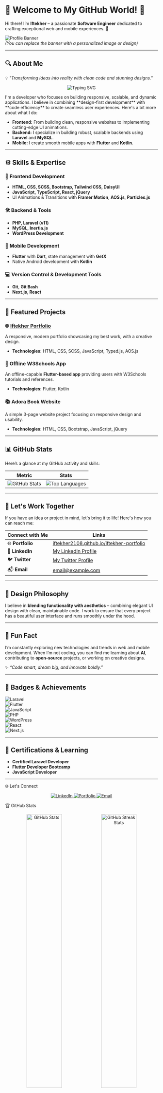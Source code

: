 
# 🌟 Welcome to My GitHub World! 🌟  
Hi there! I’m **Iftekher** – a passionate **Software Engineer** dedicated to crafting exceptional web and mobile experiences. 🚀  

![Profile Banner](https://iftekher-mahmud.netlify.app/_next/image?url=%2Fimage%2Fbanner.jpg&w=640&q=75)  
*(You can replace the banner with a personalized image or design)*  

---

## 🔍 **About Me**  
💡 _"Transforming ideas into reality with clean code and stunning designs."_  
<p align="center"> <img src="https://readme-typing-svg.demolab.com?font=Fira+Code&size=22&pause=1000&color=0087D8&center=true&vCenter=true&width=500&lines=Software+Engineer+%7C+Web+%26+Mobile+Developer;Open-Source+Enthusiast;Building+User-Friendly+Applications" alt="Typing SVG" /> </p>
I'm a developer who focuses on building responsive, scalable, and dynamic applications. I believe in combining **design-first development** with **code efficiency** to create seamless user experiences. Here's a bit more about what I do:

- **Frontend:** From building clean, responsive websites to implementing cutting-edge UI animations.
- **Backend:** I specialize in building robust, scalable backends using **Laravel** and **MySQL**.
- **Mobile:** I create smooth mobile apps with **Flutter** and **Kotlin**.

---

## ⚙️ **Skills & Expertise**  

### 🎨 **Frontend Development**  
- **HTML, CSS, SCSS, Bootstrap, Tailwind CSS, DaisyUI**  
- **JavaScript, TypeScript, React, jQuery**  
- UI Animations & Transitions with **Framer Motion**, **AOS.js**, **Particles.js**  

### 🛠️ **Backend & Tools**  
- **PHP, Laravel (v11)**  
- **MySQL, Inertia.js**  
- **WordPress Development**  

### 📱 **Mobile Development**  
- **Flutter** with **Dart**, state management with **GetX**  
- Native Android development with **Kotlin**

### 💻 **Version Control & Development Tools**  
- **Git**, **Git Bash**  
- **Next.js**, **React**

---

## 🚀 **Featured Projects**  
### 🌐 **[Iftekher Portfolio](https://iftekher2108.github.io/iftekher-portfolio)**  
A responsive, modern portfolio showcasing my best work, with a creative design.  
- **Technologies:** HTML, CSS, SCSS, JavaScript, Typed.js, AOS.js

### 📱 **Offline W3Schools App**  
An offline-capable **Flutter-based app** providing users with W3Schools tutorials and references.  
- **Technologies:** Flutter, Kotlin

### 📚 **Adora Book Website**  
A simple 3-page website project focusing on responsive design and usability.  
- **Technologies:** HTML, CSS, Bootstrap, JavaScript, jQuery

---

## 📊 **GitHub Stats**  
Here’s a glance at my GitHub activity and skills:  

| **Metric**                 | **Stats**                                                   |  
|----------------------------|-------------------------------------------------------------|  
| ![GitHub Stats](https://github-readme-stats.vercel.app/api?username=iftekher2108&show_icons=true&theme=radical) | ![Top Languages](https://github-readme-stats.vercel.app/api/top-langs/?username=iftekher2108&layout=compact&theme=radical) |  

---

## 💼 **Let's Work Together**  
If you have an idea or project in mind, let's bring it to life! Here's how you can reach me:  

| **Connect with Me**         | **Links**                                                   |  
|-----------------------------|-------------------------------------------------------------|  
| 🌐 **Portfolio**             | [iftekher2108.github.io/iftekher-portfolio](https://iftekher2108.github.io/iftekher-portfolio) |  
| 💼 **LinkedIn**              | [My LinkedIn Profile](#)                                    |  
| 🐦 **Twitter**               | [My Twitter Profile](#)                                     |  
| 📬 **Email**                 | [email@example.com](mailto:email@example.com)               |  

---

## 🎨 **Design Philosophy**  
I believe in **blending functionality with aesthetics** – combining elegant UI design with clean, maintainable code. I work to ensure that every project has a beautiful user interface and runs smoothly under the hood.

---

## 🚀 **Fun Fact**  
I’m constantly exploring new technologies and trends in web and mobile development. When I’m not coding, you can find me learning about **AI**, contributing to **open-source** projects, or working on creative designs.  

✨ _“Code smart, dream big, and innovate boldly.”_  

---

## 🔗 **Badges & Achievements**  
![Laravel](https://img.shields.io/badge/Laravel-ff2d20?style=flat&logo=laravel&logoColor=white)  
![Flutter](https://img.shields.io/badge/Flutter-02569B?style=flat&logo=flutter&logoColor=white)  
![JavaScript](https://img.shields.io/badge/JavaScript-F7DF1E?style=flat&logo=javascript&logoColor=black)  
![PHP](https://img.shields.io/badge/PHP-777BB4?style=flat&logo=php&logoColor=white)  
![WordPress](https://img.shields.io/badge/WordPress-21759B?style=flat&logo=wordpress&logoColor=white)  
![React](https://img.shields.io/badge/React-61DAFB?style=flat&logo=react&logoColor=black)  
![Next.js](https://img.shields.io/badge/Next.js-000000?style=flat&logo=next.js&logoColor=white)  

---

## 📄 **Certifications & Learning**  
- **Certified Laravel Developer**  
- **Flutter Developer Bootcamp**  
- **JavaScript Developer**

---

🌐 Let's Connect
<p align="center"> <a href="https://linkedin.com/in/your-profile" target="_blank"> <img src="https://img.shields.io/badge/-LinkedIn-0077B5?style=for-the-badge&logo=linkedin&logoColor=white" alt="LinkedIn"> </a> <a href="https://iftekher2108.github.io/iftekher-portfolio" target="_blank"> <img src="https://img.shields.io/badge/-Portfolio-000000?style=for-the-badge&logo=google-chrome&logoColor=white" alt="Portfolio"> </a> <a href="mailto:your.email@example.com"> <img src="https://img.shields.io/badge/-Email-EA4335?style=for-the-badge&logo=gmail&logoColor=white" alt="Email"> </a> </p>

🏆 GitHub Stats
<p align="center"> <img src="https://github-readme-stats.vercel.app/api?username=iftekher2108&show_icons=true&theme=radical" alt="GitHub Stats" width="48%"/> <img src="https://github-readme-streak-stats.herokuapp.com/?user=iftekher2108&theme=radical" alt="GitHub Streak Stats" width="48%"/> </p>


